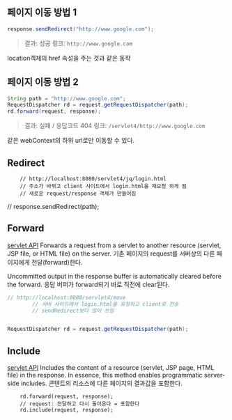 ## 페이지 이동 방법 1
```java
response.sendRedirect("http://www.google.com");
```
>결과: 성공
>링크: `http://www.google.com`

location객체의 href 속성을 주는 것과 같은 동작

## 페이지 이동 방법 2 
```java
String path = "http://www.google.com";
RequestDispatcher rd = request.getRequestDispatcher(path);
rd.forward(request, response);
```
>결과: 실패 / 응답코드 404 
>링크: `/servlet4/http://www.google.com`

같은 webContext의 하위 url로만 이동할 수 있다.


## Redirect
		// http://localhost:8080/servlet4/jq/login.html
		// 주소가 바뀌고 client 사이드에서 login.html을 재요청 하게 됨
		// 새로운 request/response 객체가 만들어짐
//		response.sendRedirect(path);
		
## Forward
[servlet API](https://docs.oracle.com/javaee/5/api/)
Forwards a request from a servlet to another resource (servlet, JSP file, or HTML file) on the server.
기존 페이지의 request를 서버상의 다른 페이지에게 전달(forward)한다.

Uncommitted output in the response buffer is automatically cleared before the forward.
응답 버퍼가 forward되기 바로 직전에 clear된다.

```java
// http://localhost:8080/servlet4/move
		// 서버 사이드에서 login.html을 요청하고 client로 전송
		// sendRedirect보다 많이 쓰임


RequestDispatcher rd = request.getRequestDispatcher(path);
```		

## Include
[servlet API](https://docs.oracle.com/javaee/5/api/)
Includes the content of a resource (servlet, JSP page, HTML file) in the response. In essence, this method enables programmatic server-side includes.
콘텐트의 리소스에 다른 페이지의 결과값을 포함한다.

		rd.forward(request, response);
		// request: 전달하고 다시 돌아온다 = 포함한다
		rd.include(request, response);
<!--stackedit_data:
eyJoaXN0b3J5IjpbMjkxNzQ2NTU1LC0xMjg3MTQ4NTkxXX0=
-->